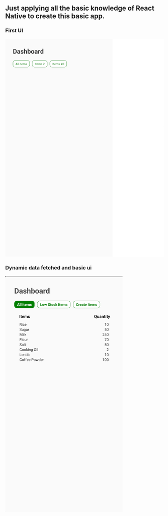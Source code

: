 ## Just applying all the basic knowledge of React Native to create this basic app.
### First UI
![Firstscreen](/Progress-images/first-protype.png)
### Dynamic data fetched and basic ui
![Firstscreen](/Progress-images/progress2.png)

